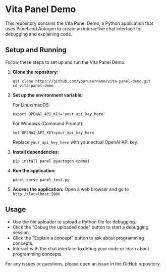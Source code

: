 # Vita Panel Demo

This repository contains the Vita Panel Demo, a Python application that uses Panel and Autogen to create an interactive chat interface for debugging and explaining code.

## Setup and Running

Follow these steps to set up and run the Vita Panel Demo:

1. **Clone the repository:**
   ```
   git clone https://github.com/yourusername/vita-panel-demo.git
   cd vita-panel-demo
   ```

2. **Set up the environment variable:**

   For Linux/macOS:
   ```
   export OPENAI_API_KEY='your_api_key_here'
   ```

   For Windows (Command Prompt):
   ```
   set OPENAI_API_KEY=your_api_key_here
   ```

   Replace `your_api_key_here` with your actual OpenAI API key.

3. **Install dependencies:**
   ```
   pip install panel pyautogen openai
   ```

4. **Run the application:**
   ```
   panel serve panel_test.py
   ```

5. **Access the application:**
   Open a web browser and go to `http://localhost:5006`

## Usage

- Use the file uploader to upload a Python file for debugging.
- Click the "Debug the uploaded code" button to start a debugging session.
- Click the "Explain a concept" button to ask about programming concepts.
- Interact with the chat interface to debug your code or learn about programming concepts.

For any issues or questions, please open an issue in the GitHub repository.